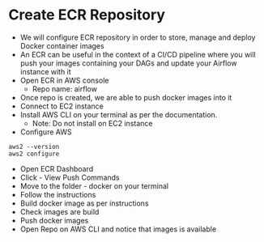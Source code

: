 # Create ECR Repository
- We will configure ECR repository in order to store, manage and deploy Docker container images
- An ECR can be useful in the context of a CI/CD pipeline where you will push your images containing your DAGs and update your Airflow instance with it
- Open ECR in AWS console
  - Repo name: airflow
- Once repo is created, we are able to push docker images into it
- Connect to EC2 instance
- Install AWS CLI on your terminal as per the documentation.
  - Note: Do not install on EC2 instance
- Configure AWS
```
aws2 --version
aws2 configure
```
- Open ECR Dashboard
- Click - View Push Commands
- Move to the folder - docker on your terminal
- Follow the instructions
- Build docker image as per instructions
- Check images are build
- Push docker images
- Open Repo on AWS CLI and notice that images is available
